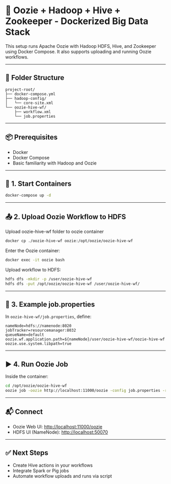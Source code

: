 # 🧰 Oozie + Hadoop + Hive + Zookeeper - Dockerized Big Data Stack

This setup runs Apache Oozie with Hadoop HDFS, Hive, and Zookeeper using Docker Compose. It also supports uploading and running Oozie workflows.

---

## 📁 Folder Structure

```
project-root/
├── docker-compose.yml
├── hadoop-config/
│   └── core-site.xml
└── oozie-hive-wf/
    ├── workflow.xml
    └── job.properties
```

---

## 📦 Prerequisites

- Docker
- Docker Compose
- Basic familiarity with Hadoop and Oozie

---

## 🚀 1. Start Containers

```bash
docker-compose up -d
```

---

## 📤 2. Upload Oozie Workflow to HDFS

Upload oozie-hive-wf folder to oozie container

```bash
docker cp ./oozie-hive-wf oozie:/opt/oozie/oozie-hive-wf
```

Enter the Oozie container:

```bash
docker exec -it oozie bash
```

Upload workflow to HDFS:

```bash
hdfs dfs -mkdir -p /user/oozie-hive-wf
hdfs dfs -put /opt/oozie/oozie-hive-wf /user/oozie-hive-wf/
```

---

## 📝 3. Example job.properties

In `oozie-hive-wf/job.properties`, define:

```properties
nameNode=hdfs://namenode:8020
jobTracker=resourcemanager:8032
queueName=default
oozie.wf.application.path=${nameNode}/user/oozie-hive-wf/oozie-hive-wf
oozie.use.system.libpath=true
```

---

## ▶️ 4. Run Oozie Job

Inside the container:

```bash
cd /opt/oozie/oozie-hive-wf
oozie job -oozie http://localhost:11000/oozie -config job.properties -run
```

---

## 📬 Connect

- Oozie Web UI: [http://localhost:11000/oozie](http://localhost:11000/oozie)
- HDFS UI (NameNode): [http://localhost:50070](http://localhost:50070)

---

## ✅ Next Steps

- Create Hive actions in your workflows
- Integrate Spark or Pig jobs
- Automate workflow uploads and runs via script
